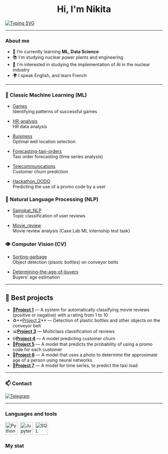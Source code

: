 <div id="header" align="center">
    <h1>Hi, I'm  Nikita </h1>
</div>

[![Typing SVG](https://readme-typing-svg.herokuapp.com?color=%2336BCF7&lines=I've+been+studying+ML+for+2+years+now;Love+building+different+models)](https://git.io/typing-svg)

---

### About me
- 🌱 I’m currently learning **ML, Data Science**
- 📚 I'm studying nuclear power plants and engineering
- 📄 I'm interested in studying the implementation of AI in the nuclear industry
- 🌍 I speak English, and learn French

---

### 🤖 Classic Machine Learning (ML)

- [Games](https://github.com/your_username/Games)  
  Identifying patterns of successful games

- [HR-analysis](https://github.com/your_username/HR-analysis)  
  HR data analysis

- [Buisiness](https://github.com/your_username/Buisiness)  
  Optimal well location selection

- [Forecasting-taxi-orders](https://github.com/your_username/Forecasting-taxi-orders)  
  Taxi order forecasting (time series analysis)

- [Telecommunications](https://github.com/your_username/Telecommunications)  
  Customer churn prediction

- [Hackathon_DODO](https://github.com/your_username/Hackathon_DODO)  
  Predicting the use of a promo code by a user

### 💬 Natural Language Processing (NLP)

- [Samokat_NLP](https://github.com/your_username/Samokat_NLP)  
  Topic classification of user reviews

- [Movie_review](https://github.com/your_username/Movie_review)  
  Movie review analysis (Case Lab ML internship test task)

### 👁️ Computer Vision (CV)

- [Sorting-garbage](https://github.com/your_username/Sorting-garbage)  
  Object detection (plastic bottles) on conveyor belts

- [Determining-the-age-of-buyers](https://github.com/your_username/Determining-the-age-of-buyers)  
  Buyers' age estimation
  
---
## 🚀 Best projects
- 📝**[Project 1](https://github.com/nikioss/Movie_review)** — A system for automatically classifying movie reviews (positive or negative) with a rating from 1 to 10
- ♻️**[Project 2](https://github.com/nikioss/Sorting-garbage)** — Detection of plastic bottles and other objects on the conveyor belt
- 📊**[Project 3](https://github.com/nikioss/Samokat_NLP)** — Multiclass classification of reviews
- 🌐**[Project 4](https://github.com/nikioss/Telecommunications)** — A model predicting customer churn
- 🛒**[Project 5](https://github.com/nikioss/Hackathon_DODO)** — A model that predicts the probability of using a promo code for each customer
- 👨**[Project 6](https://github.com/nikioss/Determining-the-age-of-buyers)** — A model that uses a photo to determine the approximate age of a person using neural networks
- 🚗**[Project 7](https://github.com/nikioss/Forecasting-taxi-orders)** — A model for time series, to predict the taxi load


---
### 📫 Contact
[![Telegram](https://img.shields.io/badge/Telegram-профиль-blue?logo=telegram)](https://t.me/Chickitoss)

---
### Languages and tools

<img src="https://cdn.jsdelivr.net/gh/devicons/devicon/icons/python/python-original.svg" title="Python" width="40" height="40"/>&nbsp;
<img src="https://cdn.jsdelivr.net/gh/devicons/devicon/icons/jupyter/jupyter-original.svg" title="Jupyter" width="40" height="40"/>&nbsp;
<img src="https://cdn.jsdelivr.net/gh/devicons/devicon/icons/mysql/mysql-original.svg" title="SQL" width="40" height="40"/>&nbsp;


### My stat

<div id="stat" align="center">
    <img src="https://github-readme-stats.vercel.app/api?username=nikioss&show_icons=true&theme=github_dark" alt=""/>
    <img src="https://github-profile-summary-cards.vercel.app/api/cards/most-commit-language?username=nikioss&theme=github_dark" alt=""/>
</div>

